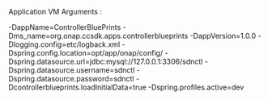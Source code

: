 Application VM Arguments :

-DappName=ControllerBluePrints
-Dms_name=org.onap.ccsdk.apps.controllerblueprints
-DappVersion=1.0.0
-Dlogging.config=etc/logback.xml
-Dspring.config.location=opt/app/onap/config/
-Dspring.datasource.url=jdbc:mysql://127.0.0.1:3306/sdnctl
-Dspring.datasource.username=sdnctl
-Dspring.datasource.password=sdnctl
-Dcontrollerblueprints.loadInitialData=true
-Dspring.profiles.active=dev

